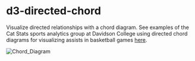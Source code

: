 # d3-directed-chord
Visualize directed relationships with a chord diagram. See examples of the Cat Stats sports analytics group at Davidson College using directed chord diagrams for visualizing assists in basketball games [here](https://catsstats.timchartier.com/tag/assist-map/).

![Chord_Diagram](assistCle.png)
